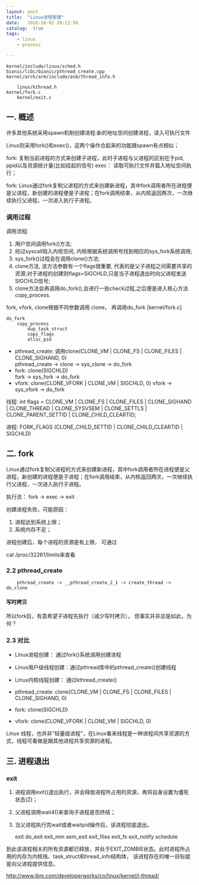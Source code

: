 ```yaml
---
layout: post
title:  "Linux进程管理"
date:   2016-10-02 20:12:50
catalog:  true
tags:
    - linux
    - process

---
```


    kernel/include/linux/sched.h
    bionic/libc/bionic/pthread_create.cpp
    kernel/arch/arm/include/asm/thread_info.h

        linux/kthread.h
    kernel/fork.c
        kernel/exit.c


## 一. 概述

许多其他系统采用spawn机制创建进程:新的地址空间创建进程，读入可执行文件

Linux则采用fork()和exec()，这两个操作合起来的功能跟spawn有点相似；

fork: 复制当前进程的方式来创建子进程，此时子进程与父进程的区别在于pid, ppid以及资源统计量(比如挂起的信号)
exec： 读取可执行文件并载入地址空间执行；

fork: Linux通过fork复制父进程的方式来创建新进程，其中fork调用者所在进程便是父进程，新创建的进程便是子进程；在fork调用结束，从内核返回两次，一次继续执行父进程，一次进入执行子进程。



### 调用过程


调用流程:

1. 用户空间调用fork()方法;
2. 经过syscall陷入内核空间, 内核根据系统调用号找到相应的sys_fork系统调用;
3. sys_fork()过程会在调用clone()方法;
4. clone方法, 该方法参数有一个flags很重要, 代表的是父子进程之间需要共享的资源;对于进程的创建则flags=SIGCHLD,只是当子进程退出时向父进程发送SIGCHLD信号;
5. clone方法会再调用do_fork(),会进行一些check过程,之后便是进入核心方法copy_process.


fork, vfork, clone根据不同参数调用 clone， 再调用do_fork [kernel/fork.c]


    do_fork
        copy_process
            dup_task_struct
            copy_flags
            alloc_pid


- pthread_create: 调用clone(CLONE_VM | CLONE_FS | CLONE_FILES | CLONE_SIGHAND, 0)   
    pthread_create -> clone -> sys_clone -> do_fork
- fork: clone(SIGCHLD)     
    fork -> sys_fork -> do_fork
- vfork: clone(CLONE_VFORK | CLONE_VM | SIGCHLD, 0)
    vfork -> sys_vfork -> do_fork

线程: int flags = CLONE_VM | CLONE_FS | CLONE_FILES | CLONE_SIGHAND | CLONE_THREAD | CLONE_SYSVSEM |
  CLONE_SETTLS | CLONE_PARENT_SETTID | CLONE_CHILD_CLEARTID;

进程: FORK_FLAGS (CLONE_CHILD_SETTID | CLONE_CHILD_CLEARTID | SIGCHLD)

## 二. fork


Linux通过fork复制父进程的方式来创建新进程，其中fork调用者所在进程便是父进程，新创建的进程便是子进程；在fork调用结束，从内核返回两次，一次继续执行父进程，一次进入执行子进程。

执行流： fork -> exec -> exit


创建进程失败，可能原因：

1. 进程达到系统上限；
2. 系统内存不足；


进程创建后，每个进程的资源是有上限， 可通过

cat /proc/32261/limits来查看























### 2.2 pthread_create

        pthread_create -> __pthread_create_2_1 -> create_thread -> do_clone


#### 写时拷贝

所以fork后，有意希望子进程先执行（减少写时拷贝）， 但事实并非总是如此，为何？



### 2.3 对比

- Linux进程创建： 通过fork()系统调用创建进程
- Linux用户级线程创建：通过pthread库中的pthread_create()创建线程
- Linux内核线程创建： 通过kthread_create()

- pthread_create: clone(CLONE_VM | CLONE_FS | CLONE_FILES | CLONE_SIGHAND, 0)
- fork: clone(SIGCHLD)
- vfork: clone(CLONE_VFORK | CLONE_VM | SIGCHLD, 0)

Linux 线程，也并非"轻量级进程"，在Linux看来线程是一种进程间共享资源的方式，线程可看做是跟其他进程共享资源的进程。

## 三. 进程退出

### exit

1. 进程调用exit()退出执行，并会释放进程所占用的资源，再将自身设置为僵死状态(Z)；
2. 父进程调用wait4()来查询子进程是否终结；
3. 当父进程执行完wait或者waitpid操作后，该进程彻底退出。

    exit
        do_exit
            exit_mm
            sem_exit
            exit_files
            exit_fs
            exit_notify
            schedule

到此该进程相关的所有资源都已释放，并处于EXIT_ZOMBIE状态。此时进程所占用的内存为内核栈、task_struct和hread_info结构体， 该进程存在的唯一目标就是向父进程提供信息。


http://www.ibm.com/developerworks/cn/linux/kernel/l-thread/
